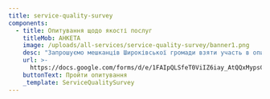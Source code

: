 ```yaml
---
title: service-quality-survey
components:
  - title: Опитування щодо якості послуг
    titleMob: АНКЕТА
    image: /uploads/all-services/service-quality-survey/banner1.png
    desc: "Запрошуємо мешканців Широківської громади взяти участь в опитуванні “Оцінка якості послуг”. Для цього вам достатньо заповнити електронну форму, залишивши в ній ваші оцінки.\_ Участь в анкетуванні є добровільною та анонімною. \\\nОтримана інформація дозволить виконавчому комітету, депутатам, комунальним установам та підприємствам, спеціалістам відділів отримувати зворотній зв’язок про свою роботу та вдосконалювати її!\n"
    url: >-
      https://docs.google.com/forms/d/e/1FAIpQLSfeT0ViIZ6iay_AtQQxMypsCattlnRyNye352CRe12wpxfy9w/viewform
    buttonText: Пройти опитування
    _template: ServiceQualitySurvey
---
```


